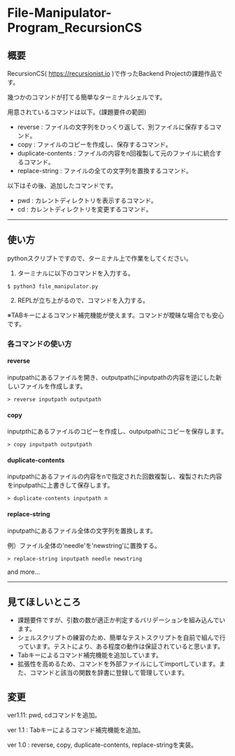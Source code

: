 # File-Manipulator-Program_RecursionCS

## 概要

RecursionCS( https://recursionist.io )で作ったBackend Projectの課題作品です。

幾つかのコマンドが打てる簡単なターミナルシェルです。

用意されているコマンドは以下。(課題要件の範囲)

- reverse : ファイルの文字列をひっくり返して、別ファイルに保存するコマンド。
- copy : ファイルのコピーを作成し、保存するコマンド。
- duplicate-contents : ファイルの内容をn回複製して元のファイルに統合するコマンド。
- replace-string : ファイルの全ての文字列を置換するコマンド。

以下はその後、追加したコマンドです。
- pwd : カレントディレクトリを表示するコマンド。
- cd : カレントディレクトリを変更するコマンド。
  

--- 

## 使い方

pythonスクリプトですので、ターミナル上で作業をしてください。

1. ターミナルに以下のコマンドを入力する。

```shell
$ python3 file_manipulator.py
```

2. REPLが立ち上がるので、コマンドを入力する。

※TABキーによるコマンド補完機能が使えます。コマンドが曖昧な場合でも安心です。

### 各コマンドの使い方

#### reverse

inputpathにあるファイルを開き、outputpathにinputpathの内容を逆にした新しいファイルを作成します。

```plain
> reverse inputpath outputpath
```

#### copy

inputpthにあるファイルのコピーを作成し、outputpathにコピーを保存します。

```plain
> copy inputpath outputpath
```

#### duplicate-contents

inputpathにあるファイルの内容をnで指定された回数複製し、複製された内容をinputpathに上書きして保存します。

```plain
> duplicate-contents inputpath n
```

#### replace-string

inputpathにあるファイル全体の文字列を置換します。

例）ファイル全体の'needle'を'newstring'に置換する。

```plain
> replace-string inputpath needle newstring
```

and more...

--- 

## 見てほしいところ

- 課題要件ですが、引数の数が適正か判定するバリデーションを組み込んでいます。
- シェルスクリプトの練習のため、簡単なテストスクリプトを自前で組んで行っています。テストにより、ある程度の動作は保証されていると思います。
- Tabキーによるコマンド補完機能を追加しています。
- 拡張性を高めるため、コマンドを外部ファイルにしてimportしています。また、コマンドと該当の関数を辞書に登録して管理しています。

## 変更

ver1.11: pwd, cdコマンドを追加。

ver 1.1 : Tabキーによるコマンド補完機能を追加。

ver 1.0 : reverse, copy, duplicate-contents, replace-stringを実装。